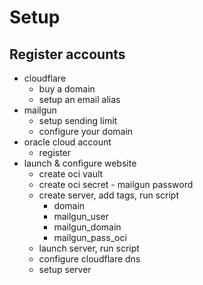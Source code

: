 # Setup

## Register accounts

* cloudflare
    * buy a domain
    * setup an email alias
* mailgun
    * setup sending limit
    * configure your domain
* oracle cloud account
    * register
* launch & configure website
    * create oci vault
    * create oci secret - mailgun password
    * create server, add tags, run script
        * domain
        * mailgun_user
        * mailgun_domain
        * mailgun_pass_oci
    * launch server, run script
    * configure cloudflare dns
    * setup server
